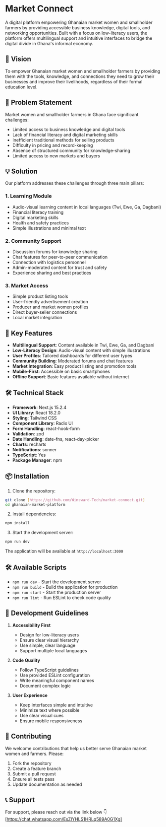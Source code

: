 # Market Connect

A digital platform empowering Ghanaian market women and smallholder farmers by providing accessible business knowledge, digital tools, and networking opportunities. Built with a focus on low-literacy users, the platform offers multilingual support and intuitive interfaces to bridge the digital divide in Ghana's informal economy.

## 🌟 Vision

To empower Ghanaian market women and smallholder farmers by providing them with the tools, knowledge, and connections they need to grow their businesses and improve their livelihoods, regardless of their formal education level.

## 🎯 Problem Statement

Market women and smallholder farmers in Ghana face significant challenges:
- Limited access to business knowledge and digital tools
- Lack of financial literacy and digital marketing skills
- Inefficient traditional methods for selling products
- Difficulty in pricing and record-keeping
- Absence of structured community for knowledge-sharing
- Limited access to new markets and buyers

## 💡 Solution

Our platform addresses these challenges through three main pillars:

### 1. Learning Module
- Audio-visual learning content in local languages (Twi, Ewe, Ga, Dagbani)
- Financial literacy training
- Digital marketing skills
- Health and safety practices
- Simple illustrations and minimal text

### 2. Community Support
- Discussion forums for knowledge sharing
- Chat features for peer-to-peer communication
- Connection with logistics personnel
- Admin-moderated content for trust and safety
- Experience sharing and best practices

### 3. Market Access
- Simple product listing tools
- User-friendly advertisement creation
- Producer and market women profiles
- Direct buyer-seller connections
- Local market integration

## 🚀 Key Features

- **Multilingual Support**: Content available in Twi, Ewe, Ga, and Dagbani
- **Low-Literacy Design**: Audio-visual content with simple illustrations
- **User Profiles**: Tailored dashboards for different user types
- **Community Building**: Moderated forums and chat features
- **Market Integration**: Easy product listing and promotion tools
- **Mobile-First**: Accessible on basic smartphones
- **Offline Support**: Basic features available without internet

## 🛠️ Technical Stack

- **Framework**: Next.js 15.2.4
- **UI Library**: React 18.2.0
- **Styling**: Tailwind CSS
- **Component Library**: Radix UI
- **Form Handling**: react-hook-form
- **Validation**: zod
- **Date Handling**: date-fns, react-day-picker
- **Charts**: recharts
- **Notifications**: sonner
- **TypeScript**: Yes
- **Package Manager**: npm

## 📦 Installation

1. Clone the repository:
```bash
git clone [https://github.com/Winsward-Tech/market-connect.git]
cd ghanaian-market-platform
```

2. Install dependencies:
```bash
npm install
```

3. Start the development server:
```bash
npm run dev
```

The application will be available at `http://localhost:3000`

## 🛠️ Available Scripts

- `npm run dev` - Start the development server
- `npm run build` - Build the application for production
- `npm run start` - Start the production server
- `npm run lint` - Run ESLint to check code quality

## 🔧 Development Guidelines

1. **Accessibility First**
   - Design for low-literacy users
   - Ensure clear visual hierarchy
   - Use simple, clear language
   - Support multiple local languages

2. **Code Quality**
   - Follow TypeScript guidelines
   - Use provided ESLint configuration
   - Write meaningful component names
   - Document complex logic

3. **User Experience**
   - Keep interfaces simple and intuitive
   - Minimize text where possible
   - Use clear visual cues
   - Ensure mobile responsiveness

## 🤝 Contributing

We welcome contributions that help us better serve Ghanaian market women and farmers. Please:

1. Fork the repository
2. Create a feature branch
3. Submit a pull request
4. Ensure all tests pass
5. Update documentation as needed


## 📞 Support

For support, please reach out via the link below 👇 [https://chat.whatsapp.com/EsZlYHLS1HRLq589A0G1Xg]
